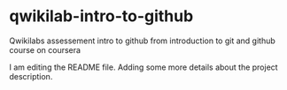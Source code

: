 # qwikilab-intro-to-github
Qwikilabs assessement intro to github from introduction to git and github course on coursera

I am editing the README file. Adding some more details about the project description.
